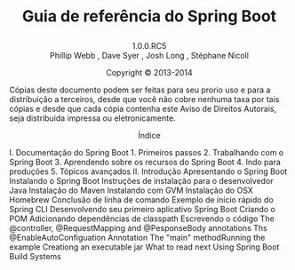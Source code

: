
# <p align="center"> Guia de referência do Spring Boot</p>

<p align="center">1.0.0.RC5</br>Phillip Webb , Dave Syer , Josh Long , Stéphane Nicoll</p>

<p align="center">Copyright © 2013-2014</p>

Cópias deste documento podem ser feitas para seu prorio uso e para a distribuição a terceiros, desde que você não cobre nenhuma taxa por tais cópias e desde que cada cópia contenha este Aviso de Direitos Autorais, seja distribuida impressa ou eletronicamente.

<p align="center">Índice</p>

I. Documentação do Spring Boot 
    1. Primeiros passos 
    2. Trabalhando com o Spring Boot 
    3. Aprendendo sobre os recursos do Spring Boot 
    4. Indo para produções 
    5. Tópicos avançados 
II. Introdução 
Apresentando o Spring Boot 
Instalando o Spring Boot 
Instruções de instalação para o desenvolvedor Java 
Instalação do Maven 
Instalando com GVM 
Instalação do OSX Homebrew 
Conclusão de linha de comando 
Exemplo de início rápido do Spring CLI 
Desenvolvendo seu primeiro aplicativo Spring Boot 
Criando o POM 
Adicionando dependências de classpath 
Escrevendo o código 
The @controller, @RequestMapping and @PesponseBody annotations 
Ths @EnableAutoConfiguation Annotation 
The "main" methodRunning the example 
Creationg an executable jar 
What to read next 
Using Spring Boot 
Build Systems 


     
